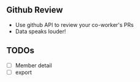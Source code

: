 ## Github Review

- Use github API to review your co-worker's PRs
- Data speaks louder!

## TODOs

- [ ] Member detail
- [ ] export
